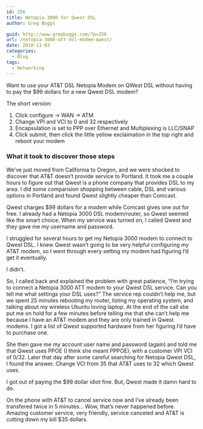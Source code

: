 ```yaml
---
id: 256
title: Netopia 3000 for Qwest DSL
author: Greg Boggs

guid: http://www.gregboggs.com/?p=256
url: /netopia-3000-att-dsl-modem-qwest/
date: 2010-11-03
categories:
  - Blog
tags:
  - Networking
---
```

Want to use your AT&T DSL Netopia Modem on QWest DSL without having to pay the $99 dollars for a new Qwest DSL modem?

The short version:

  1. Click configure -> WAN -> ATM
  2. Change VPI and VCI to 0 and 32 respectively
  3. Encapsulation is set to PPP over Ethernet and Multiplexing is LLC/SNAP
  4. Click submit, then click the little yellow exclaimation in the top right and reboot your modem

### What it took to discover those steps

We&#8217;ve just moved from California to Oregon, and we were shocked to discover that AT&T doesn&#8217;t provide service to Portland. It took me a couple hours to figure out that Qwest is a phone company that provides DSL to my area. I did some comparision shopping between cable, DSL and various options in Portland and found Qwest slightly cheaper than Comcast.

Qwest charges $99 dollars for a modem while Comcast gives one out for free. I already had a Netopia 3000 DSL modem/router, so Qwest seemed like the smart choice. When my service was turned on, I called Qwest and they gave me my username and password.

I struggled for several hours to get my Netopia 3000 modem to connect to Qwest DSL. I knew Qwest wasn&#8217;t going to be very helpful configuring my AT&T modem, so I went through every setting my modem had figuring I&#8217;d get it eventually.

I didn&#8217;t.

So, I called back and explained the problem with great patience, &#8220;I&#8217;m trying to connect a Netopia 3000 ATT modem to your Qwest DSL service. Can you tell me what settings your DSL uses?&#8221; The service rep couldn&#8217;t help me, but we spent 25 minutes rebooting my router, listing my operating system, and talking about my wireless Ubuntu loving laptop. At the end of the call she put me on hold for a few minutes before telling me that she can&#8217;t help me because I have an AT&T modem and they are only trained in Qwest modems. I got a list of Qwest supported hardware from her figuring I&#8217;d have to purchase one.

She then gave me my account user name and password (again) and told me that Qwest uses PPOE (I think she meant PPPOE), with a customer VPI VCI of 0/32. Later that day after some careful searching for Netopia Qwest DSL, I found the answer. Change VCI from 35 that AT&T uses to 32 which Qwest uses.

I got out of paying the $99 dollar idiot fine. But, Qwest made it damn hard to do.

On the phone with AT&T to cancel service now and I&#8217;ve already been transfered twice in 5 minutes&#8230; Wow, that&#8217;s never happened before. Amazing customer service, very friendly, service canceled and AT&T is cutting down my bill $35 dollars.